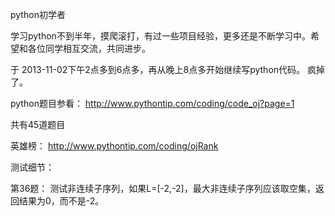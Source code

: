 python初学者

学习python不到半年，摸爬滚打，有过一些项目经验，更多还是不断学习中。希望和各位同学相互交流，共同进步。

于 2013-11-02下午2点多到6点多，再从晚上8点多开始继续写python代码。
疯掉了。

python题目参看：
http://www.pythontip.com/coding/code_oj?page=1

共有45道题目

英雄榜：
http://www.pythontip.com/coding/ojRank

测试细节：

第36题：
测试非连续子序列，如果L=[-2,-2]，最大非连续子序列应该取空集，返回结果为0，而不是-2。